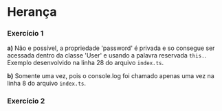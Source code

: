 # Herança 
### Exercício 1
**a)** Não e possível, a propriedade 'password' é privada e so consegue ser acessada dentro da classe 'User' e usando a palavra reservada `this.`. Exemplo desenvolvido na linha 28 do arquivo `index.ts`.

**b)** Somente uma vez, pois o console.log foi chamado apenas uma vez na linha 8 do arquivo `index.ts`.
### Exercício 2
